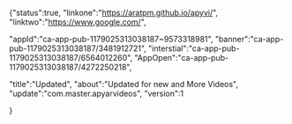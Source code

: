 {"status":true,
"linkone":"https://aratpm.github.io/apyvi/",
"linktwo":"https://www.google.com/",

"appId":"ca-app-pub-1179025313038187~9573318981",
"banner":"ca-app-pub-1179025313038187/3481912721",
"interstial":"ca-app-pub-1179025313038187/6564012260",
"AppOpen":"ca-app-pub-1179025313038187/4272250218",

"title":"Updated",
"about":"Updated for new and More Videos",
"update":"com.master.apyarvideos",
"version":1

}

